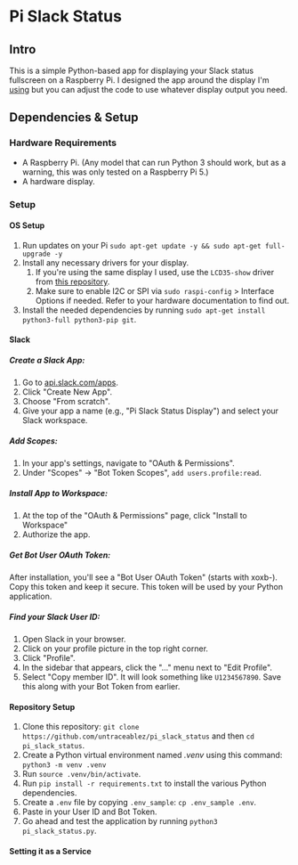# Pi Slack Status

## Intro

This is a simple Python-based app for displaying your Slack status fullscreen on a Raspberry Pi. I designed the app around the display I'm [using](https://www.microcenter.com/product/632693/inland-35-inch-tft-lcd-touch-screen-monitor) but you can adjust the code to use whatever display output you need. 

## Dependencies & Setup

### Hardware Requirements
* A Raspberry Pi. (Any model that can run Python 3 should work, but as a warning, this was only tested on a Raspberry Pi 5.)
* A hardware display. 
  
### Setup

#### OS Setup
1. Run updates on your Pi `sudo apt-get update -y && sudo apt-get full-upgrade -y`
2. Install any necessary drivers for your display. 
   1. If you're using the same display I used, use the `LCD35-show` driver from [this repository](https://github.com/goodtft/LCD-show).
   2. Make sure to enable I2C or SPI via `sudo raspi-config` > Interface Options if needed. Refer to your hardware documentation to find out.
3. Install the needed dependencies by running `sudo apt-get install python3-full python3-pip git`. 

#### Slack
##### Create a Slack App:
1. Go to [api.slack.com/apps](api.slack.com/apps).
2. Click "Create New App".
3. Choose "From scratch".
4. Give your app a name (e.g., "Pi Slack Status Display") and select your Slack workspace.
##### Add Scopes:
1. In your app's settings, navigate to "OAuth & Permissions".
2. Under "Scopes" -> "Bot Token Scopes", `add users.profile:read`.
##### Install App to Workspace:
1. At the top of the "OAuth & Permissions" page, click "Install to Workspace"
2. Authorize the app.
##### Get Bot User OAuth Token:
After installation, you'll see a "Bot User OAuth Token" (starts with xoxb-). Copy this token and keep it secure. This token will be used by your Python application.
##### Find your Slack User ID:
1. Open Slack in your browser.
2. Click on your profile picture in the top right corner.
3. Click "Profile".
4. In the sidebar that appears, click the "..." menu next to "Edit Profile".
5. Select "Copy member ID". It will look something like `U1234567890`. Save this along with your Bot Token from earlier.

#### Repository Setup
1. Clone this repository: `git clone https://github.com/untraceablez/pi_slack_status` and then `cd pi_slack_status`.
2. Create a Python virtual environment named *.venv* using this command: `python3 -m venv .venv`
3. Run `source .venv/bin/activate`. 
4. Run `pip install -r requirements.txt` to install the various Python dependencies.
5. Create a `.env` file by copying `.env_sample`: `cp .env_sample .env`. 
6. Paste in your User ID and Bot Token.
7. Go ahead and test the application by running `python3 pi_slack_status.py`.

#### Setting it as a Service
